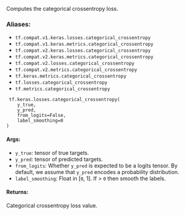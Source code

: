 Computes the categorical crossentropy loss.
### Aliases:
- `tf.compat.v1.keras.losses.categorical_crossentropy`
- `tf.compat.v1.keras.metrics.categorical_crossentropy`
- `tf.compat.v2.keras.losses.categorical_crossentropy`
- `tf.compat.v2.keras.metrics.categorical_crossentropy`
- `tf.compat.v2.losses.categorical_crossentropy`
- `tf.compat.v2.metrics.categorical_crossentropy`
- `tf.keras.metrics.categorical_crossentropy`
- `tf.losses.categorical_crossentropy`
- `tf.metrics.categorical_crossentropy`

```
 tf.keras.losses.categorical_crossentropy(
    y_true,
    y_pred,
    from_logits=False,
    label_smoothing=0
)
```
#### Args:
- `y_true`: tensor of true targets.
- `y_pred`: tensor of predicted targets.
- `from_logits`: Whether `y_pred` is expected to be a logits tensor. By default, we assume that `y_pred` encodes a probability distribution.
- `label_smoothing`: Float in [`0`, 1]. If > `0` then smooth the labels.
#### Returns:
Categorical crossentropy loss value.
